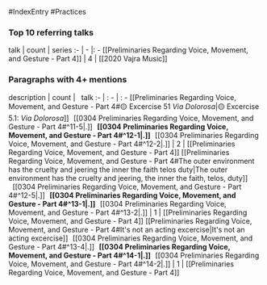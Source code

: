 #IndexEntry #Practices

### Top 10 referring talks
talk | count | series
:- | - |: -
[[Preliminaries Regarding Voice, Movement, and Gesture - Part 4]] | 4 | [[2020 Vajra Music]]

### Paragraphs with 4+ mentions
description | count | &nbsp;&nbsp;talk
:- | : - | : -
[[Preliminaries Regarding Voice, Movement, and Gesture - Part 4#🟡 Excercise 51 _Via Dolorosa_\|🟡 Excercise 5.1: _Via Dolorosa_]] &nbsp;&nbsp;[[0304 Preliminaries Regarding Voice, Movement, and Gesture - Part 4#^11-5\|.]] &nbsp; **[[0304 Preliminaries Regarding Voice, Movement, and Gesture - Part 4#^12-1\|.]]** &nbsp; [[0304 Preliminaries Regarding Voice, Movement, and Gesture - Part 4#^12-2\|.]] | 2 | [[Preliminaries Regarding Voice, Movement, and Gesture - Part 4]]
[[Preliminaries Regarding Voice, Movement, and Gesture - Part 4#The outer environment has the cruelty and jeering the inner the faith telos duty\|The outer environment has the cruelty and jeering, the inner the faith, telos, duty]] &nbsp;&nbsp;[[0304 Preliminaries Regarding Voice, Movement, and Gesture - Part 4#^12-5\|.]] &nbsp; **[[0304 Preliminaries Regarding Voice, Movement, and Gesture - Part 4#^13-1\|.]]** &nbsp; [[0304 Preliminaries Regarding Voice, Movement, and Gesture - Part 4#^13-2\|.]] | 1 | [[Preliminaries Regarding Voice, Movement, and Gesture - Part 4]]
[[Preliminaries Regarding Voice, Movement, and Gesture - Part 4#It's not an acting excercise\|It's not an acting excercise]] &nbsp;&nbsp;[[0304 Preliminaries Regarding Voice, Movement, and Gesture - Part 4#^13-4\|.]] &nbsp; **[[0304 Preliminaries Regarding Voice, Movement, and Gesture - Part 4#^14-1\|.]]** &nbsp; [[0304 Preliminaries Regarding Voice, Movement, and Gesture - Part 4#^14-2\|.]] | 1 | [[Preliminaries Regarding Voice, Movement, and Gesture - Part 4]]

